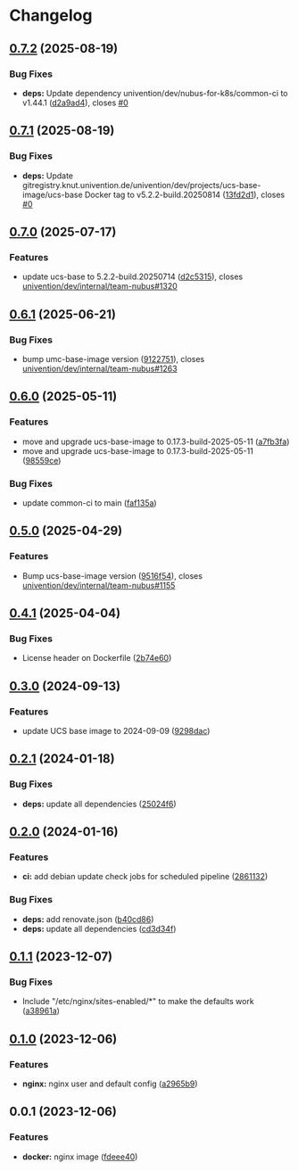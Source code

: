 # Changelog

## [0.7.2](https://git.knut.univention.de/univention/dev/nubus-for-k8s/nginx/compare/v0.7.1...v0.7.2) (2025-08-19)


### Bug Fixes

* **deps:** Update dependency univention/dev/nubus-for-k8s/common-ci to v1.44.1 ([d2a9ad4](https://git.knut.univention.de/univention/dev/nubus-for-k8s/nginx/commit/d2a9ad4758e801ac342ca898d6b2d1fba31085bf)), closes [#0](https://git.knut.univention.de/univention/dev/nubus-for-k8s/nginx/issues/0)

## [0.7.1](https://git.knut.univention.de/univention/dev/nubus-for-k8s/nginx/compare/v0.7.0...v0.7.1) (2025-08-19)


### Bug Fixes

* **deps:** Update gitregistry.knut.univention.de/univention/dev/projects/ucs-base-image/ucs-base Docker tag to v5.2.2-build.20250814 ([13fd2d1](https://git.knut.univention.de/univention/dev/nubus-for-k8s/nginx/commit/13fd2d1a7ae915ea8705737b9b1be5fd0806b7ca)), closes [#0](https://git.knut.univention.de/univention/dev/nubus-for-k8s/nginx/issues/0)

## [0.7.0](https://git.knut.univention.de/univention/dev/nubus-for-k8s/nginx/compare/v0.6.1...v0.7.0) (2025-07-17)


### Features

* update ucs-base to 5.2.2-build.20250714 ([d2c5315](https://git.knut.univention.de/univention/dev/nubus-for-k8s/nginx/commit/d2c5315864a005c67f0cf4830711cbf3b0660b55)), closes [univention/dev/internal/team-nubus#1320](https://git.knut.univention.de/univention/dev/internal/team-nubus/issues/1320)

## [0.6.1](https://git.knut.univention.de/univention/dev/nubus-for-k8s/nginx/compare/v0.6.0...v0.6.1) (2025-06-21)


### Bug Fixes

* bump umc-base-image version ([9122751](https://git.knut.univention.de/univention/dev/nubus-for-k8s/nginx/commit/9122751b3d1ec7ebd190950cf4f1e20d7de0167c)), closes [univention/dev/internal/team-nubus#1263](https://git.knut.univention.de/univention/dev/internal/team-nubus/issues/1263)

## [0.6.0](https://git.knut.univention.de/univention/dev/nubus-for-k8s/nginx/compare/v0.5.0...v0.6.0) (2025-05-11)


### Features

* move and upgrade ucs-base-image to 0.17.3-build-2025-05-11 ([a7fb3fa](https://git.knut.univention.de/univention/dev/nubus-for-k8s/nginx/commit/a7fb3fac62f3e2f7943fc289b44b3904869d8820))
* move and upgrade ucs-base-image to 0.17.3-build-2025-05-11 ([98559ce](https://git.knut.univention.de/univention/dev/nubus-for-k8s/nginx/commit/98559ce2ea48150815b04e7477ccea6c28ed8cdc))


### Bug Fixes

* update common-ci to main ([faf135a](https://git.knut.univention.de/univention/dev/nubus-for-k8s/nginx/commit/faf135aed937f9f0270b433d07931288f22f40ed))

## [0.5.0](https://git.knut.univention.de/univention/dev/nubus-for-k8s/nginx/compare/v0.4.1...v0.5.0) (2025-04-29)


### Features

* Bump ucs-base-image version ([9516f54](https://git.knut.univention.de/univention/dev/nubus-for-k8s/nginx/commit/9516f54f4f1ef12d47071ec3f8280de3724b428a)), closes [univention/dev/internal/team-nubus#1155](https://git.knut.univention.de/univention/dev/internal/team-nubus/issues/1155)

## [0.4.1](https://git.knut.univention.de/univention/dev/nubus-for-k8s/nginx/compare/v0.4.0...v0.4.1) (2025-04-04)


### Bug Fixes

* License header on Dockerfile ([2b74e60](https://git.knut.univention.de/univention/dev/nubus-for-k8s/nginx/commit/2b74e602563e431ee685ae6d5b81e89ac27ab53f))

## [0.3.0](https://git.knut.univention.de/univention/customers/dataport/upx/container-nginx/compare/v0.2.1...v0.3.0) (2024-09-13)


### Features

* update UCS base image to 2024-09-09 ([9298dac](https://git.knut.univention.de/univention/customers/dataport/upx/container-nginx/commit/9298dac8a91e786141864d90cac1c8a3b5ee4603))

## [0.2.1](https://git.knut.univention.de/univention/customers/dataport/upx/container-nginx/compare/v0.2.0...v0.2.1) (2024-01-18)


### Bug Fixes

* **deps:** update all dependencies ([25024f6](https://git.knut.univention.de/univention/customers/dataport/upx/container-nginx/commit/25024f695c3e0a7d8e806fabfafcb3940be7a4a5))

## [0.2.0](https://git.knut.univention.de/univention/customers/dataport/upx/container-nginx/compare/v0.1.1...v0.2.0) (2024-01-16)


### Features

* **ci:** add debian update check jobs for scheduled pipeline ([2861132](https://git.knut.univention.de/univention/customers/dataport/upx/container-nginx/commit/2861132630f12cd9cc13542db3ebd0d8e0e9ef53))


### Bug Fixes

* **deps:** add renovate.json ([b40cd86](https://git.knut.univention.de/univention/customers/dataport/upx/container-nginx/commit/b40cd865364432e534d612cbb2fb368e2527c2ed))
* **deps:** update all dependencies ([cd3d34f](https://git.knut.univention.de/univention/customers/dataport/upx/container-nginx/commit/cd3d34fbe9a57ef55cc3534be5fad4d01e6fa79f))

## [0.1.1](https://git.knut.univention.de/univention/customers/dataport/upx/container-nginx/compare/v0.1.0...v0.1.1) (2023-12-07)


### Bug Fixes

* Include "/etc/nginx/sites-enabled/*" to make the defaults work ([a38961a](https://git.knut.univention.de/univention/customers/dataport/upx/container-nginx/commit/a38961a4951b536c7c0976b863cb3bc40081888e))

## [0.1.0](https://git.knut.univention.de/univention/customers/dataport/upx/container-nginx/compare/v0.0.1...v0.1.0) (2023-12-06)


### Features

* **nginx:** nginx user and default config ([a2965b9](https://git.knut.univention.de/univention/customers/dataport/upx/container-nginx/commit/a2965b9f477443383b019e45b7163ceeb243ced3))

## 0.0.1 (2023-12-06)


### Features

* **docker:** nginx image ([fdeee40](https://git.knut.univention.de/univention/customers/dataport/upx/container-nginx/commit/fdeee4058358ee3cd8e66df7836e3d509ac9cb87))
